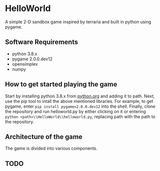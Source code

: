 # HelloWorld
A simple 2-D sandbox game inspired by terraria and built in python using pygame.

## Software Requirements
- python 3.8.x
- pygame 2.0.0.dev12
- opensimplex
- numpy

## How to get started playing the game
Start by installing python 3.8.x from [python.org](https://www.python.org/downloads/) and adding it to path. Next, use the pip tool to intall the above mentioned libraries. For example, to get pygame, enter `pip install pygame=2.0.0.dev12` into the shell. Finally, clone the repository and run helloworld.py by either clicking on it or entering `python <path>\\HelloWorld\\helloworld.py`, replacing path with the path to the repository.

## Architecture of the game
The game is divided into various components.

## TODO

